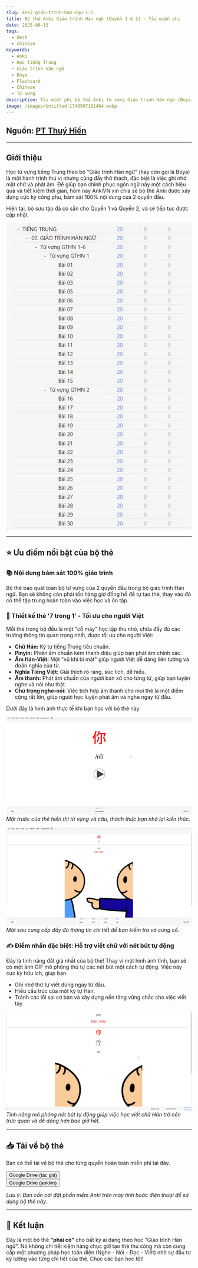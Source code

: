 ```yaml
---
slug: anki-giao-trinh-han-ngu-1-2
title: Bộ thẻ Anki Giáo trình Hán ngữ (Quyển 1 & 2) - Tải miễn phí
date: 2025-06-15
tags:
  - deck
  - chinese
keywords:
  - Anki
  - Học tiếng Trung
  - Giáo trình Hán ngữ
  - Boya
  - Flashcard
  - Chinese
  - Từ vựng
description: Tải miễn phí bộ thẻ Anki từ vựng Giáo trình Hán ngữ (Boya) quyển 1 và 2. Bộ thẻ đầy đủ chữ Hán, Pinyin, Hán-Việt, âm thanh, và đặc biệt là hình ảnh thứ tự nét viết tự động.
image: /images/Untitled-1749997181464.webp
---
```


<!--truncate-->

## Nguồn: [PT Thuý Hiền](https://www.facebook.com/pt.thuy.hien.320953)

---

## Giới thiệu

Học từ vựng tiếng Trung theo bộ "Giáo trình Hán ngữ" (hay còn gọi là Boya) là một hành trình thú vị nhưng cũng đầy thử thách, đặc biệt là việc ghi nhớ mặt chữ và phát âm. Để giúp bạn chinh phục ngôn ngữ này một cách hiệu quả và tiết kiệm thời gian, hôm nay AnkiVN xin chia sẻ bộ thẻ Anki được xây dựng cực kỳ công phu, bám sát 100% nội dung của 2 quyển đầu.

Hiện tại, bộ sưu tập đã có sẵn cho Quyển 1 và Quyển 2, và sẽ tiếp tục được cập nhật.

![Các bộ thẻ Anki Giáo trình Hán ngữ hiện có](../../static/images/Untitled-1749997127956.webp)

---

## ⭐ Ưu điểm nổi bật của bộ thẻ

### 📚 Nội dung bám sát 100% giáo trình
Bộ thẻ bao quát toàn bộ từ vựng của 2 quyển đầu trong bộ giáo trình Hán ngữ. Bạn sẽ không còn phải tốn hàng giờ đồng hồ để tự tạo thẻ, thay vào đó có thể tập trung hoàn toàn vào việc học và ôn tập.

### 📇 Thiết kế thẻ '7 trong 1' - Tối ưu cho người Việt
Mỗi thẻ trong bộ đều là một "cỗ máy" học tập thu nhỏ, chứa đầy đủ các trường thông tin quan trọng nhất, được tối ưu cho người Việt:

- **Chữ Hán:** Ký tự tiếng Trung tiêu chuẩn.
- **Pinyin:** Phiên âm chuẩn kèm thanh điệu giúp bạn phát âm chính xác.
- **Âm Hán-Việt:** Một "vũ khí bí mật" giúp người Việt dễ dàng liên tưởng và đoán nghĩa của từ.
- **Nghĩa Tiếng Việt:** Giải thích rõ ràng, súc tích, dễ hiểu.
- **Âm thanh:** Phát âm chuẩn của người bản xứ cho từng từ, giúp bạn luyện nghe và nói như thật.
- **Chú trọng nghe-nói:** Việc tích hợp âm thanh cho mọi thẻ là một điểm cộng rất lớn, giúp người học luyện phát âm và nghe ngay từ đầu.

Dưới đây là hình ảnh thực tế khi bạn học với bộ thẻ này:

![Mặt trước của thẻ Anki](../../static/images/Untitled-1749997140379.webp)
*Mặt trước của thẻ hiển thị từ vựng và câu, thách thức bạn nhớ lại kiến thức.*

![Mặt sau của thẻ Anki](../../static/images/Untitled-1749997156020.webp)
*Mặt sau cung cấp đầy đủ thông tin chi tiết để bạn kiểm tra và củng cố.*

### ✍️ Điểm nhấn đặc biệt: Hỗ trợ viết chữ với nét bút tự động
Đây là tính năng đắt giá nhất của bộ thẻ! Thay vì một hình ảnh tĩnh, bạn sẽ có một ảnh GIF mô phỏng thứ tự các nét bút một cách tự động. Việc này cực kỳ hữu ích, giúp bạn:
- Ghi nhớ thứ tự viết đúng ngay từ đầu.
- Hiểu cấu trúc của một ký tự Hán.
- Tránh các lỗi sai cơ bản và xây dựng nền tảng vững chắc cho việc viết tay.

![Hình ảnh động mô phỏng thứ tự nét viết](../../static/images/Untitled-1749997181464.webp)
*Tính năng mô phỏng nét bút tự động giúp việc học viết chữ Hán trở nên trực quan và dễ dàng hơn bao giờ hết.*

---

## 📥 Tải về bộ thẻ
Bạn có thể tải về bộ thẻ cho từng quyển hoàn toàn miễn phí tại đây.

<div style={{display: 'flex', justifyContent: 'left', gap: '20px'}}> <a href="https://drive.google.com/file/d/1OqhM7osBjZY-vKLip_AFS260RteAYd9T/view"> <button class="buttonPrimary" type="button">Google Drive (tác giả)</button> </a> </div>

<div style={{display: 'flex', justifyContent: 'left', gap: '20px'}}> <a href="https://drive.google.com/open?id=1OOhEJ70fGk-vgLM36jNmdoN1nQGObSEK&usp=drive_fs"> <button class="buttonPrimary" type="button">Google Drive (ankivn)</button> </a> </div>

*Lưu ý: Bạn cần cài đặt phần mềm Anki trên máy tính hoặc điện thoại để sử dụng bộ thẻ này.*

---

## 🎯 Kết luận
Đây là một bộ thẻ **"phải có"** cho bất kỳ ai đang theo học "Giáo trình Hán ngữ". Nó không chỉ tiết kiệm hàng chục giờ tạo thẻ thủ công mà còn cung cấp một phương pháp học toàn diện (Nghe - Nói - Đọc - Viết) nhờ sự đầu tư kỹ lưỡng vào từng chi tiết của thẻ. Chúc các bạn học tốt!